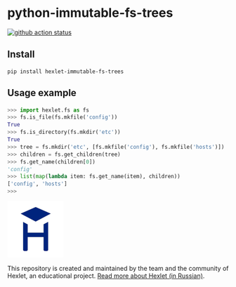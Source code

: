 # python-immutable-fs-trees

[![github action status](https://github.com/hexlet-components/python-immutable-fs-trees/workflows/Python%20CI/badge.svg)](https://github.com/hexlet-components/python-immutable-fs-trees/actions)

## Install

```shell
pip install hexlet-immutable-fs-trees
```

## Usage example

```python
>>> import hexlet.fs as fs
>>> fs.is_file(fs.mkfile('config'))
True
>>> fs.is_directory(fs.mkdir('etc'))
True
>>> tree = fs.mkdir('etc', [fs.mkfile('config'), fs.mkfile('hosts')])
>>> children = fs.get_children(tree)
>>> fs.get_name(children[0])
'config'
>>> list(map(lambda item: fs.get_name(item), children))
['config', 'hosts']
>>>
```

[![Hexlet Ltd. logo](https://raw.githubusercontent.com/Hexlet/assets/master/images/hexlet_logo128.png)](https://ru.hexlet.io/pages/about)

This repository is created and maintained by the team and the community of Hexlet, an educational project. [Read more about Hexlet (in Russian)](https://ru.hexlet.io/pages/about?utm_source=github&utm_medium=link&utm_campaign=python-immutable-fs-trees).
